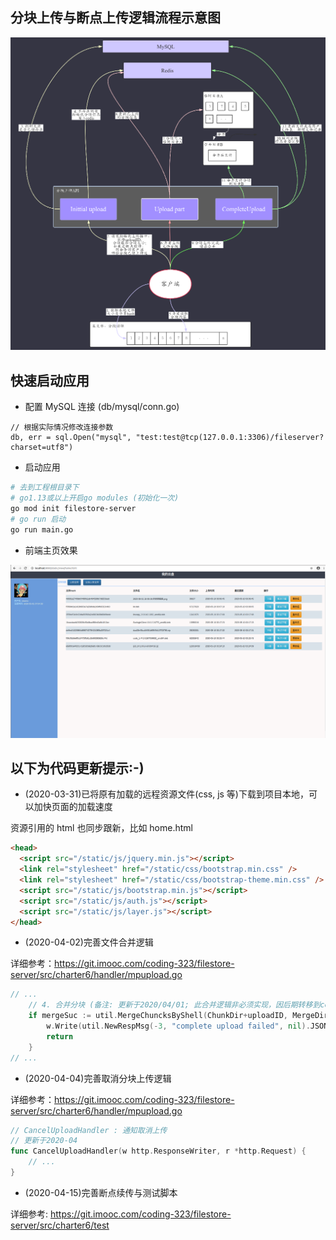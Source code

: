 ## 分块上传与断点上传逻辑流程示意图

<img src='/doc/mpupload_process.png' width="600px"></img>

## 快速启动应用

- 配置 MySQL 连接 (db/mysql/conn.go)

```golang
// 根据实际情况修改连接参数
db, err = sql.Open("mysql", "test:test@tcp(127.0.0.1:3306)/fileserver?charset=utf8")
```

- 启动应用

```bash
# 去到工程根目录下
# go1.13或以上开启go modules (初始化一次)
go mod init filestore-server
# go run 启动
go run main.go
```

- 前端主页效果

<img src="/doc/home.png"></img>

## 以下为代码更新提示:-)

- (2020-03-31)已将原有加载的远程资源文件(css, js 等)下载到项目本地，可以加快页面的加载速度

资源引用的 html 也同步跟新，比如 home.html

```html
<head>
  <script src="/static/js/jquery.min.js"></script>
  <link rel="stylesheet" href="/static/css/bootstrap.min.css" />
  <link rel="stylesheet" href="/static/css/bootstrap-theme.min.css" />
  <script src="/static/js/bootstrap.min.js"></script>
  <script src="/static/js/auth.js"></script>
  <script src="/static/js/layer.js"></script>
</head>
```

- (2020-04-02)完善文件合并逻辑

详细参考：https://git.imooc.com/coding-323/filestore-server/src/charter6/handler/mpupload.go

```go
// ...
	// 4. 合并分块 (备注: 更新于2020/04/01; 此合并逻辑非必须实现，因后期转移到ceph/oss时也可以通过分块方式上传)
	if mergeSuc := util.MergeChuncksByShell(ChunkDir+uploadID, MergeDir+filehash, filehash); !mergeSuc {
		w.Write(util.NewRespMsg(-3, "complete upload failed", nil).JSONBytes())
		return
	}
// ...
```

- (2020-04-04)完善取消分块上传逻辑

详细参考：https://git.imooc.com/coding-323/filestore-server/src/charter6/handler/mpupload.go

```go
// CancelUploadHandler : 通知取消上传
// 更新于2020-04
func CancelUploadHandler(w http.ResponseWriter, r *http.Request) {
    // ...
}
```

- (2020-04-15)完善断点续传与测试脚本

详细参考: https://git.imooc.com/coding-323/filestore-server/src/charter6/test
